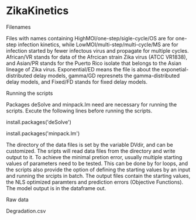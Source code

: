 # ZikaKinetics
Filenames

Files with names containing HighMOI/one-step/sigle-cycle/OS are for one-step infection kinetics, while LowMOI/multi-step/multi-cycle/MS are for infection started by fewer infectous virus and propagate for multiple cycles. African/VR stands for data of the Afrcican strain Zika virus (ATCC VR1838), and Asian/PR stands for the Puerto Rico isolate that belongs to the Asian lineage of Zika virus. Exponential/ED means the file is about the exponetial-distributed delay models, gamma/GD represnets the gamma-distributed delay models, and Fixed/FD stands for fixed delay models.

Running the scripts

Packages deSolve and minpack.lm need are necessary for running the scripts. Excute the following lines before running the scripts.

  install.packages('deSolve')
  
  install.packages('minpack.lm')
  
The directory of the data files is set by the variable DVdir, and can be customized. The sripts will read data files from the directory and write output to it.
To achieve the minimal pretion error, usually multiple starting values of parameters need to be tested. This can be done by for loops, and the scripts also provide the option of defining the starting values by an input and running the srcipts in batch. The output files contain the starting values, the NLS optimized paramters and prediction errors (Objective Functions). The model output is in the dataframe out.

Raw data

Degradation.csv
